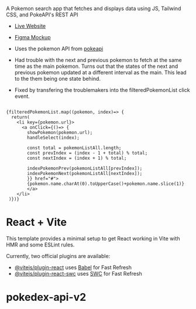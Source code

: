  A Pokemon search app that fetches and displays data using JS, Tailwind CSS, and PokeAPI's REST API 
 
 -  [Live Website](https://pokedex-tseidolon.netlify.app/)
 - [Figma Mockup](https://www.figma.com/design/ZjhKNX4SJLmqhdf7YKuuXK/Pokedex-Api?node-id=0-1&t=HPZ8UZpWkXefTma6-1)
  - Uses the pokemon API from [pokeapi](https://pokeapi.co/)

 - Had trouble with the next and previous pokemon to fetch at the same time as the main pokemon. Turns out that the states of the next and previous pokemon updated at a different interval as the main. This lead to the them being one state behind.
 - Fixed by transfering the troublemakers into the filteredPokemonList click event.

```

{filteredPokemonList.map((pokemon, index)=> {
  return(
    <li key={pokemon.url}>
      <a onClick={()=> {
        showPokemon(pokemon.url); 
        handleSelect(index);

        const total = pokemonListAll.length;
        const prevIndex = (index - 1 + total) % total;
        const nextIndex = (index + 1) % total;

        indexPokemonPrev(pokemonListAll[prevIndex]);
        indexPokemonNext(pokemonListAll[nextIndex]);
        }} href="#">
        {pokemon.name.charAt(0).toUpperCase()+pokemon.name.slice(1)}
        </a>
    </li>
 )})}

```



# React + Vite

This template provides a minimal setup to get React working in Vite with HMR and some ESLint rules.

Currently, two official plugins are available:

- [@vitejs/plugin-react](https://github.com/vitejs/vite-plugin-react/blob/main/packages/plugin-react/README.md) uses [Babel](https://babeljs.io/) for Fast Refresh
- [@vitejs/plugin-react-swc](https://github.com/vitejs/vite-plugin-react-swc) uses [SWC](https://swc.rs/) for Fast Refresh
# pokedex-api-v2

